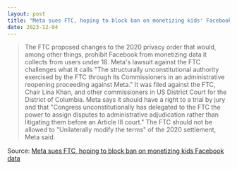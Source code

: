 ```yaml
---
layout: post
title: "Meta sues FTC, hoping to block ban on monetizing kids' Facebook data"
date: 2023-12-04
---
```


> The FTC proposed changes to the 2020 privacy order that would, among
other things, prohibit Facebook from monetizing data it collects from users
under 18. Meta's lawsuit against the FTC challenges what it calls "The
structurally unconstitutional authority exercised by the FTC through its
Commissioners in an administrative reopening proceeding against Meta." It
was filed against the FTC, Chair Lina Khan, and other commissioners in US
District Court for the District of Columbia. Meta says it should have a
right to a trial by jury and that "Congress unconstitutionally has
delegated to the FTC the power to assign disputes to administrative
adjudication rather than litigating them before an Article III court." The
FTC should not be allowed to "Unilaterally modify the terms" of the 2020
settlement, Meta said.

Source: [Meta sues FTC, hoping to block ban on monetizing kids Facebook
data](https://arstechnica.com/?p=1987539)


